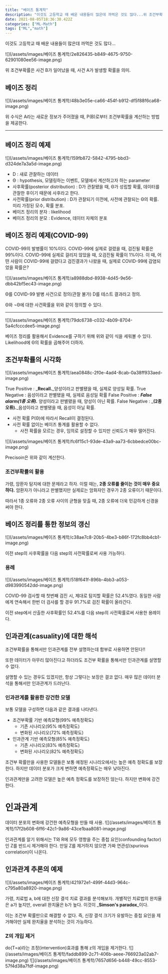 ```yaml
---
title: "베이즈 통계학"
description: "이것도 고등학교 때 배운 내용들이 많은데 까먹은 것도 많다...위 조건부확률은 사건 B가 일어났을 때, 사건 A가 발생할 확률을 의미.위 수식은 A라는 새로운 정보가 주어졌을 때, P(B)로부터 조건부확률을 계산하는 방법을 제공한다.D : 새로 관찰하는 데이터Θ : h"
date: 2021-08-05T18:36:30.422Z
categories: ["ML-Math"]
tags: ["ML","math"]
---
```

이것도 고등학교 때 배운 내용들이 많은데 까먹은 것도 많다...

![](/assets/images/베이즈 통계학/2e826435-b849-4675-9750-62901080ee56-image.png)

위 조건부확률은 사건 B가 일어났을 때, 사건 A가 발생할 확률을 의미.

## 베이즈 정리

![](/assets/images/베이즈 통계학/48b3e05e-ca66-454f-b912-df5f88f6ca68-image.png)

위 수식은 A라는 새로운 정보가 주어졌을 때, P(B)로부터 조건부확률을 계산하는 방법을 제공한다.

---

## 베이즈 정리 예제
![](/assets/images/베이즈 통계학/159fb872-5842-4795-bbd3-d324de7a3a5d-image.png)

- D : 새로 관찰하는 데이터
- Θ : hypothesis, 모델링하는 이벤트, 모델에서 계산하고자 하는 parameter
- 사후확률(posterior distribution) : D가 관찰됐을 때, Θ가 성립할 확률, 데이터를 관찰한 후이기 때문에 사후라고 한다.
- 사전확률(prior distribution) : D가 관찰되기 이전에, 사전에 관찰되는 Θ의 확률. 미리 가정된 모수, 확률 분포.
- 베이즈 정리의 분자 : likelihood
- 베이즈 정리의 분모 : Evidence, 데이터 자체의 분포

## 베이즈 정리 예제(COVID-99)
COVID-99의 발병률이 10%이다.
COVID-99에 실제로 걸렸을 때, 검진될 확률은 99%이다.
COVID-99에 실제로 걸리지 않았을 때, 오검진될 확률이 1%이다.
이 때, 어떤 사람이 COVID-99에 걸렸다고 검진결과가 나왔을 때, 실제로 COVID-99에 감염되었을 확률은?

![](/assets/images/베이즈 통계학/a8988dbd-8938-4d45-9e56-dbb42bf5ec43-image.png)

Θ를 COVID-99 발병 사건으로 정의(관찰 불가)
D를 테스트 결과라고 정의.

Θ와 ¬Θ에 대한 사건확률을 위와 같이 정의할 수 있다.

---
![](/assets/images/베이즈 통계학/79dc6738-c032-4b09-8704-5a4cfcccdee5-image.png)

베이즈 정리를 활용해서 Evidence를 구하기 위해 위와 같이 식을 세워볼 수 있다. Likelihood에 Θ의 확률을 곱해주어 더하자.

## 조건부확률의 시각화
![](/assets/images/베이즈 통계학/aea0848c-2f0e-4ad4-8cab-0a38ff933aed-image.png)

True Positive : _**Recall.**_양성이라고 판별됐을 때, 실제로 양성일 확률.
True Negative : 음성이라고 판별됐을 때, 실제로 음성일 확률
False Positive : _**False alarm(1종 오류).**_ 양성이라고 판별됐을 때, 양성이 아닌 확률.
False Negative : _**(2종 오류).**_음성이라고 판별됐을 때, 음성이 아닐 확률.

- 사전 확률 P(Θ)에 따라서 Recall이 결정된다.
- 사전 확률 없이는 베이즈 통계를 활용할 수 없다.
  - 사전 확률을 모르는 경우, 임의로 설정할 수 있지만 신뢰도가 매우 떨어진다.


![](/assets/images/베이즈 통계학/fc6f15c1-93de-43a9-aa73-6cbbedce00bc-image.png)

Precisoin은 위와 같이 계산한다.


### 조건부확률의 활용
가령, 암환자 탐지에 대한 문제라고 하자.
이럴 때는, **2종 오류를 줄이는 것이 매우 중요하다.** 암환자가 아니라고 판별했지만 실제로는 암화자인 경우가 2종 오류이기 때문이다.

따라서 1종 오류와 2종 오류 사이의 균형을 맞출 때, 2종 오류에 더욱 민감하게 신경을 써야 한다.


## 베이즈 정리를 통한 정보의 갱신
![](/assets/images/베이즈 통계학/c38ae7c8-20b5-4be3-b86f-172fc8bb4cb1-image.png)

이전 step의 사후확률을 다음 step의 사전확률로써 사용 가능하다.

### 용례
![](/assets/images/베이즈 통계학/518f641f-896b-4bb3-a053-d983990542dd-image.png)

COVID-99 검사할 때 첫번째 검진 시, 제대로 탐지할 확률은 52.4%였다. 동일한 사람에게 연속해서 한번 더 검사를 할 경우 91.7%로 검진 확률이 올라간다.

이전 step에서 산출한 사후확률인 52.4%를 다음 step의 사전확률로써 사용한 용례이다.

## 인과관계(casuality)에 대한 해석
조건부확률을 통해서만 인과관계를 전부 설명하는데 함부로 사용하면 안된다!! 

또한 데이터가 아무리 많아진다고 하더라도 조건부 확률을 통해서만 인과관계를 설명할 수 없다.

설명할 수 있는 경우도 있겠지만, 항상 그렇다는 보장은 결코 없다.
매우 많은 데이터 분석을 통해서만 인과관계가 드러난다.

### 인과관계를 활용한 강건한 모델

보통 모델을 구성하면 다음과 같은 결과를 나타낸다.

- 조건부확률 기반 예측모형(99% 예측정확도)
  - 기존 시나리오(95% 예측정확도)
  - 변화된 시나리오(72% 예측정확도)
- 인과관계 기반 예측모형(85% 예측정확도)
  - 기존 시나리오(83% 예측정확도)
  - 변화된 시나리오(82% 예측정확도)
  
  
조건부 확률만을 사용한 모델들은 보통 예정된 시나리오에서는 높은 예측 정확도를 보장한다. 하지만 데이터 분포가 크게 변하면 예측정확도는 매우 낮아진다.

인과관계만을 고려한 모델은 높은 예측 정확도를 보장하진 않는다. 하지만 변화에 강건한다.

# 인과관계
데이터 분포의 변화에 강건한 예측모형을 만들 때 사용.
![](/assets/images/베이즈 통계학/17f2b608-6ff6-42c1-9a86-43ce1baa8081-image.png)

인과관계를 알기 위해서는 T와 R에 모두 영향을 주는 중첩 요인(confounding factor)인 Z를 반드시 제거해야 한다.
만일 Z를 제거하지 않으면 가짜 연관성(spurious correlation)이 나온다.

## 인과관계 추론의 예제
![](/assets/images/베이즈 통계학/421972e1-499f-44d3-964c-c795a80a8920-image.png)

가령, 치료법 a, b에 대한 신장 결석 치료 결과를 분석해보자.
개별적인 치료법의 완치율은 a가 높지만, overall 완치율은 b가 높다.
이것이 _**Simson's paradox**_이다.

이는 조건부 확률만으로 해결할 수 없다. 즉, 신장 결석 크기가 유발하는 중첩 요인을 제거해야만 실제 완치율을 분석하는 것이 가능하다.

### Z의 개입 제거
do(T=a)라는 조정(intervention)효과를 통해 z의 개입을 제거한다.
![](/assets/images/베이즈 통계학/faddb899-2c71-406b-aeee-766923a02ab7-image.png)
![](/assets/images/베이즈 통계학/7657d656-b448-49cc-8553-57f4d38a7fdf-image.png)

